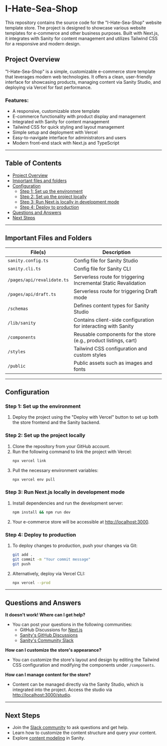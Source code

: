 # I-Hate-Sea-Shop

This repository contains the source code for the "I-Hate-Sea-Shop" website template store. The project is designed to showcase various website templates for e-commerce and other business purposes. Built with Next.js, it integrates with Sanity for content management and utilizes Tailwind CSS for a responsive and modern design.

## Project Overview

"I-Hate-Sea-Shop" is a simple, customizable e-commerce store template that leverages modern web technologies. It offers a clean, user-friendly interface for showcasing products, managing content via Sanity Studio, and deploying via Vercel for fast performance.

### Features:
- A responsive, customizable store template
- E-commerce functionality with product display and management
- Integrated with Sanity for content management
- Tailwind CSS for quick styling and layout management
- Simple setup and deployment with Vercel
- Easy-to-navigate interface for administrators and users
- Modern front-end stack with Next.js and TypeScript

---

## Table of Contents

- [Project Overview](#project-overview)
- [Important files and folders](#important-files-and-folders)
- [Configuration](#configuration)
  - [Step 1: Set up the environment](#step-1-set-up-the-environment)
  - [Step 2: Set up the project locally](#step-2-set-up-the-project-locally)
  - [Step 3: Run Next.js locally in development mode](#step-3-run-nextjs-locally-in-development-mode)
  - [Step 4: Deploy to production](#step-4-deploy-to-production)
- [Questions and Answers](#questions-and-answers)
- [Next Steps](#next-steps)

---

## Important Files and Folders

| File(s)                             | Description                                                       |
|-------------------------------------|-------------------------------------------------------------------|
| `sanity.config.ts`                  | Config file for Sanity Studio                                     |
| `sanity.cli.ts`                     | Config file for Sanity CLI                                        |
| `/pages/api/revalidate.ts`          | Serverless route for triggering Incremental Static Revalidation   |
| `/pages/api/draft.ts`              | Serverless route for triggering Draft mode                       |
| `/schemas`                          | Defines content types for Sanity Studio                           |
| `/lib/sanity`                       | Contains client-side configuration for interacting with Sanity   |
| `/components`                       | Reusable components for the store (e.g., product listings, cart)  |
| `/styles`                           | Tailwind CSS configuration and custom styles                      |
| `/public`                           | Public assets such as images and fonts                            |

---

## Configuration

### Step 1: Set up the environment
1. Deploy the project using the "Deploy with Vercel" button to set up both the store frontend and the Sanity backend.

### Step 2: Set up the project locally
1. Clone the repository from your GitHub account.
2. Run the following command to link the project with Vercel:
   ```bash
   npx vercel link
   ```
3. Pull the necessary environment variables:
   ```bash
   npx vercel env pull
   ```

### Step 3: Run Next.js locally in development mode
1. Install dependencies and run the development server:
   ```bash
   npm install && npm run dev
   ```
2. Your e-commerce store will be accessible at [http://localhost:3000](http://localhost:3000).

### Step 4: Deploy to production
1. To deploy changes to production, push your changes via Git:
   ```bash
   git add .
   git commit -m "Your commit message"
   git push
   ```
2. Alternatively, deploy via Vercel CLI:
   ```bash
   npx vercel --prod
   ```

---

## Questions and Answers

**It doesn't work! Where can I get help?**

- You can post your questions in the following communities:
  - GitHub Discussions for [Next.js](https://github.com/vercel/next.js/discussions)
  - [Sanity's GitHub Discussions](https://github.com/sanity-io/sanity/discussions)
  - [Sanity's Community Slack](https://slack.sanity.io/)

**How can I customize the store's appearance?**

- You can customize the store's layout and design by editing the Tailwind CSS configuration and modifying the components under `/components`.

**How can I manage content for the store?**

- Content can be managed directly via the Sanity Studio, which is integrated into the project. Access the studio via [http://localhost:3000/studio](http://localhost:3000/studio).

---

## Next Steps

- Join the [Slack community](https://slack.sanity.io/) to ask questions and get help.
- Learn how to customize the content structure and query your content.
- Explore [content modeling](https://www.sanity.io/docs/content-modeling) in Sanity.

